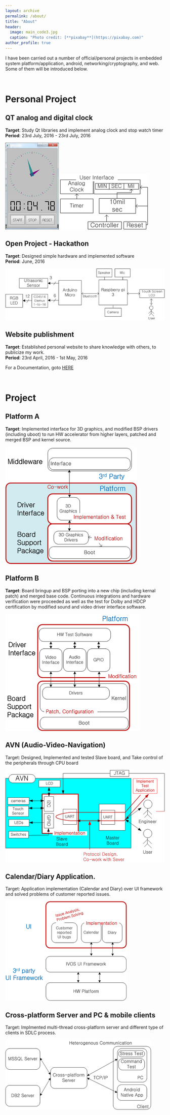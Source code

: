 ```yaml
---
layout: archive
permalink: /about/
title: "About"
header:
  image: main_code3.jpg
  caption: "Photo credit: [**pixabay**](https://pixabay.com)"
author_profile: true
---
```


I have been carried out a number of official/personal projects in embedded system platform/application, android, networking/cryptography, and web.
Some of them will be introduced below.<br>

<br>

# Personal Project

## QT analog and digital clock
**Target**: Study Qt libraries and implement analog clock and stop watch timer<br>
**Period**: 23rd July, 2016 - 23rd July, 2016

![clock ui](/images/work/qt_clock_ui.png)
![clock_design](/images/work/qt_clock.png)

## Open Project - Hackathon
**Target**: Designed simple hardware and implemented software <br>
**Period**: June, 2016

![hackathon](/images/work/hackathon.png)

## Website publishment

**Target**: Established personal website to share knowledge with others, to publicize my work.<br>
**Period**: 23rd April, 2016 - 1st May, 2016

For a Documentation, goto [HERE](/documentation/Web-Documentation)

<br>

# Project

## Platform A
**Target**: Implemented interface for 3D graphics, and modified BSP drivers (including uboot) to run HW accelerator from higher layers, patched and merged BSP and kernel source.


![Platform A](/images/work/uc1500.png)
<!--
![uc1500 front](/images/work/uc1500_front.jpg)
-->

## Platform B

**Target**: Board bringup and BSP porting into a new chip (including kernal patch) and merged base code. Continuous integrations and hardware verification were  proceeded as well as the test for Dolby and HDCP certification by modified sound and video driver interface software.

![Platform B](/images/work/uc1300.png)

<!--
![uc1300 front](/images/work/uc1300_front.jpg)

![uc1300 back](/images/work/uc1300_back.jpg)
-->

## AVN (Audio-Video-Navigation)

Target: Designed, Implemented and tested Slave board, and Take control of the peripherals through CPU board

![AVN](/images/work/avn.png)

## Calendar/Diary Application.

Target: Application implementation (Calendar and Diary) over UI framework and solved problems of customer reported issues.

![calendar UI](/images/work/celrun.png)


## Cross-platform Server and PC & mobile clients

Target: Implmented multi-thread cross-platform server and different type of clients in SDLC process.

![crossplatform](/images/work/cross-pf.png)
